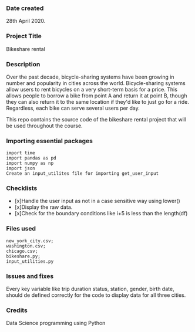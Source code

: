 ### Date created
28th April 2020.

### Project Title
Bikeshare rental 

### Description
Over the past decade, bicycle-sharing systems have been growing in number and popularity in cities across the world. Bicycle-sharing systems allow users to rent bicycles on a very short-term basis for a price. This allows people to borrow a bike from point A and return it at point B, though they can also return it to the same location if they'd like to just go for a ride. Regardless, each bike can serve several users per day.

This repo contains the source code of the bikeshare rental project that will be used throughout the course.

### Importing essential packages
```
import time 
import pandas as pd
import numpy as np
import json
Create an input_utilites file for importing get_user_input
```

### Checklists
- [x]Handle the user input as not in a case sensitive way using lower()
- [x]Display the raw data. 
- [x]Check for the boundary conditions like i+5 is less than the length(df)

### Files used
```
new_york_city.csv;
washington.csv;
chicago.csv;
bikeshare.py;
input_utilities.py
```

### Issues and fixes
Every key variable like trip duration status, station, gender, birth date,  should de defined correctly for the code to display data for all three cities.

### Credits
Data Science programming using Python
